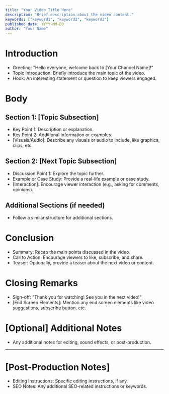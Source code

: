 ```yaml
---
title: "Your Video Title Here"
description: "Brief description about the video content."
keywords: ["keyword1", "keyword2", "keyword3"]
published_date: YYYY-MM-DD
author: "Your Name"
---
```


# Introduction
- Greeting: "Hello everyone, welcome back to [Your Channel Name]!"
- Topic Introduction: Briefly introduce the main topic of the video.
- Hook: An interesting statement or question to keep viewers engaged.

# Body
## Section 1: [Topic Subsection]
- Key Point 1: Description or explanation.
- Key Point 2: Additional information or examples.
- [Visuals/Audio]: Describe any visuals or audio to include, like graphics, clips, etc.

## Section 2: [Next Topic Subsection]
- Discussion Point 1: Explore the topic further.
- Example or Case Study: Provide a real-life example or case study.
- [Interaction]: Encourage viewer interaction (e.g., asking for comments, opinions).

## Additional Sections (if needed)
- Follow a similar structure for additional sections.

# Conclusion
- Summary: Recap the main points discussed in the video.
- Call to Action: Encourage viewers to like, subscribe, and share.
- Teaser: Optionally, provide a teaser about the next video or content.

# Closing Remarks
- Sign-off: "Thank you for watching! See you in the next video!"
- [End Screen Elements]: Mention any end screen elements like video suggestions, subscribe button, etc.

# [Optional] Additional Notes
- Any additional notes for editing, sound effects, or post-production.

---

# [Post-Production Notes]
- Editing Instructions: Specific editing instructions, if any.
- SEO Notes: Any additional SEO-related instructions or keywords.
